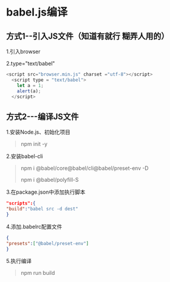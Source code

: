 # babel.js编译

## 方式1--引入JS文件（知道有就行 糊弄人用的）

1.引入browser

2.type="text/babel"

```js
<script src="browser.min.js" charset ="utf-8"></script>
  <script type = "text/babel">
    let a = 1;
    alert(a);
  </script>
```

## 方式2---编译JS文件

1.安装Node.js、初始化项目

> npm init -y  

2.安装babel-cli

> npm i @babel/core@babel/cli@babel/preset-env -D
>
> npm i @babel/polyfill-S <!--添加该行可以兼容ie7以下-->

3.在package.json中添加执行脚本

```json
"scripts":{
"build":"babel src -d dest"
}
```

4.添加.babelrc配置文件

```json
{
"presets":["@babel/preset-env"]
}
```

5.执行编译

> npm run build